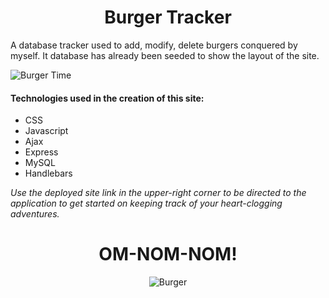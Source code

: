 <div align="center">

# Burger Tracker
</div>

A database tracker used to add, modify, delete burgers conquered by myself.  It database has already been seeded to show the layout of the site.

![Burger Time](https://jonmeidell.github.io/assets/images/burgertime.gif)

#### Technologies used in the creation of this site:
* CSS
* Javascript
* Ajax
* Express
* MySQL
* Handlebars

_Use the deployed site link in the upper-right corner to be directed to the application to get started on keeping track of your heart-clogging adventures._

<div align="center">

# OM-NOM-NOM!

![Burger](https://jonmeidell.github.io/assets/images/burger.png)
</div>
